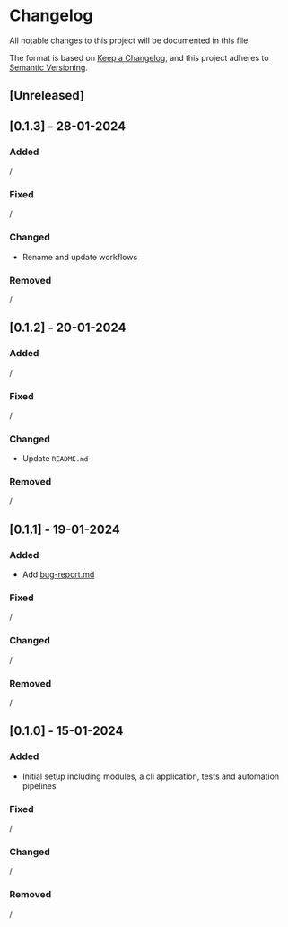 # Changelog

All notable changes to this project will be documented in this file.

The format is based on [Keep a Changelog](https://keepachangelog.com/en/1.0.0/),
and this project adheres to [Semantic Versioning](https://semver.org/spec/v2.0.0.html).

## [Unreleased]

## [0.1.3] - 28-01-2024

### Added

/

### Fixed

/

### Changed

- Rename and update workflows

### Removed

/

## [0.1.2] - 20-01-2024

### Added

/

### Fixed

/

### Changed

- Update `README.md`

### Removed

/


## [0.1.1] - 19-01-2024

### Added

- Add [bug-report.md](.github/ISSUE_TEMPLATE/bug-report.md)

### Fixed

/

### Changed

/

### Removed

/

## [0.1.0] - 15-01-2024

### Added

- Initial setup including modules, a cli application, tests and automation pipelines

### Fixed

/

### Changed

/

### Removed

/